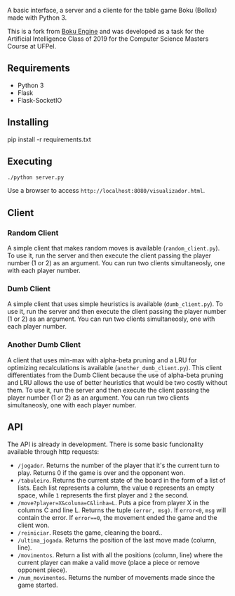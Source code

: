 A basic interface, a server and a cliente for the table game Boku (Bollox) made with Python 3.

This is a fork from [Boku Engine](https://github.com/ricardoaraujo/boku-engine) and was developed as a task for the Artificial Intelligence Class of 2019 for the Computer Science Masters Course at UFPel.

## Requirements
* Python 3
* Flask
* Flask-SocketIO

## Installing
pip install -r requirements.txt

## Executing

```
./python server.py
```

Use a browser to access `http://localhost:8080/visualizador.html`.

## Client

### Random Client
A simple client that makes random moves is available (`random_client.py`). To use it, run the server and then execute the client passing the player number (1 or 2) as an argument. You can run two clients simultaneosly, one with each player number.

### Dumb Client
A simple client that uses simple heuristics is available (`dumb_client.py`). To use it, run the server and then execute the client passing the player number (1 or 2) as an argument. You can run two clients simultaneosly, one with each player number.

### Another Dumb Client
A client that uses min-max with alpha-beta pruning and a LRU for optimizing recalculations is available (`another_dumb_client.py`). This client differentiates from the Dumb Client because the use of alpha-beta pruning and LRU allows the use of better heuristics that would be two costly without them.  To use it, run the server and then execute the client passing the player number (1 or 2) as an argument. You can run two clients simultaneosly, one with each player number.

## API

The API is already in development. There is some basic funcionality available through http requests:

* `/jogador`. Returns the number of the player that it's the current turn to play. Returns 0 if the game is over and the opponent won.
* `/tabuleiro`. Returns the current state of the board in the form of a list of lists. Each list represents a column, the value `0` represents an empty space, while `1` represents the first player and `2` the second.
* `/move?player=X&coluna=C&linha=L`. Puts a pice from player X in the columns C and line L. Returns the tuple `(error, msg)`. If `error<0`, `msg` will contain the error. If `error==0`, the movement ended the game and the client won.
* `/reiniciar`. Resets the game, cleaning the board..
* `/ultima_jogada`. Returns the position of the last move made (column, line).
* `/movimentos`. Return a list with all the positions (column, line) where the current player can make a valid move (place a piece or remove opponent piece).
* `/num_movimentos`. Returns the number of movements made since the game started.
